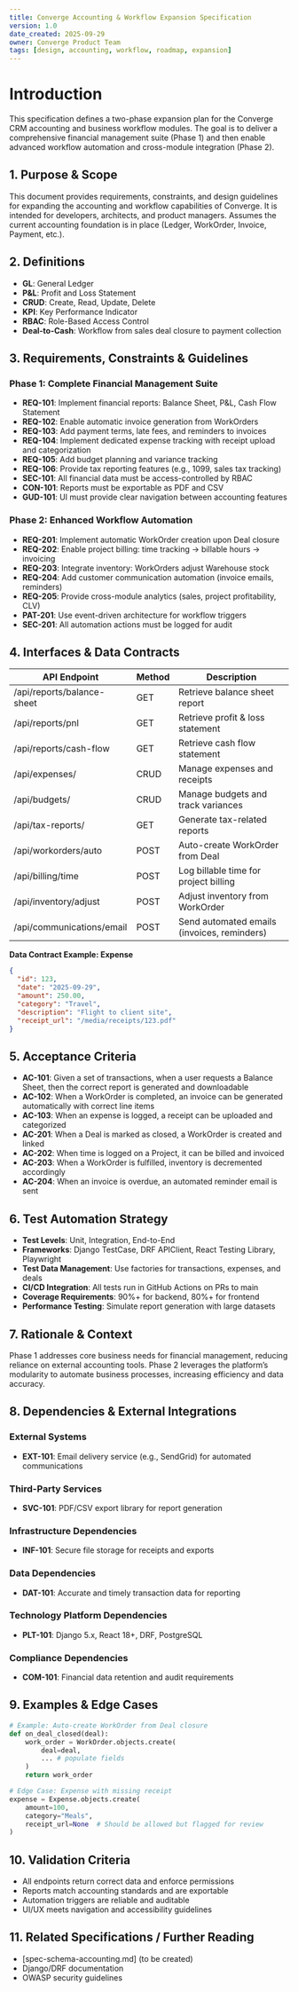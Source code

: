 ```yaml
---
title: Converge Accounting & Workflow Expansion Specification
version: 1.0
date_created: 2025-09-29
owner: Converge Product Team
tags: [design, accounting, workflow, roadmap, expansion]
---
```


# Introduction

This specification defines a two-phase expansion plan for the Converge CRM accounting and business workflow modules. The goal is to deliver a comprehensive financial management suite (Phase 1) and then enable advanced workflow automation and cross-module integration (Phase 2).

## 1. Purpose & Scope

This document provides requirements, constraints, and design guidelines for expanding the accounting and workflow capabilities of Converge. It is intended for developers, architects, and product managers. Assumes the current accounting foundation is in place (Ledger, WorkOrder, Invoice, Payment, etc.).

## 2. Definitions

- **GL**: General Ledger
- **P&L**: Profit and Loss Statement
- **CRUD**: Create, Read, Update, Delete
- **KPI**: Key Performance Indicator
- **RBAC**: Role-Based Access Control
- **Deal-to-Cash**: Workflow from sales deal closure to payment collection

## 3. Requirements, Constraints & Guidelines

### Phase 1: Complete Financial Management Suite
- **REQ-101**: Implement financial reports: Balance Sheet, P&L, Cash Flow Statement
- **REQ-102**: Enable automatic invoice generation from WorkOrders
- **REQ-103**: Add payment terms, late fees, and reminders to invoices
- **REQ-104**: Implement dedicated expense tracking with receipt upload and categorization
- **REQ-105**: Add budget planning and variance tracking
- **REQ-106**: Provide tax reporting features (e.g., 1099, sales tax tracking)
- **SEC-101**: All financial data must be access-controlled by RBAC
- **CON-101**: Reports must be exportable as PDF and CSV
- **GUD-101**: UI must provide clear navigation between accounting features

### Phase 2: Enhanced Workflow Automation
- **REQ-201**: Implement automatic WorkOrder creation upon Deal closure
- **REQ-202**: Enable project billing: time tracking → billable hours → invoicing
- **REQ-203**: Integrate inventory: WorkOrders adjust Warehouse stock
- **REQ-204**: Add customer communication automation (invoice emails, reminders)
- **REQ-205**: Provide cross-module analytics (sales, project profitability, CLV)
- **PAT-201**: Use event-driven architecture for workflow triggers
- **SEC-201**: All automation actions must be logged for audit

## 4. Interfaces & Data Contracts

| API Endpoint                | Method | Description                                 |
|----------------------------|--------|---------------------------------------------|
| /api/reports/balance-sheet | GET    | Retrieve balance sheet report               |
| /api/reports/pnl           | GET    | Retrieve profit & loss statement            |
| /api/reports/cash-flow     | GET    | Retrieve cash flow statement                |
| /api/expenses/             | CRUD   | Manage expenses and receipts                |
| /api/budgets/              | CRUD   | Manage budgets and track variances          |
| /api/tax-reports/          | GET    | Generate tax-related reports                |
| /api/workorders/auto       | POST   | Auto-create WorkOrder from Deal             |
| /api/billing/time          | POST   | Log billable time for project billing       |
| /api/inventory/adjust      | POST   | Adjust inventory from WorkOrder             |
| /api/communications/email  | POST   | Send automated emails (invoices, reminders) |

**Data Contract Example: Expense**
```json
{
  "id": 123,
  "date": "2025-09-29",
  "amount": 250.00,
  "category": "Travel",
  "description": "Flight to client site",
  "receipt_url": "/media/receipts/123.pdf"
}
```

## 5. Acceptance Criteria

- **AC-101**: Given a set of transactions, when a user requests a Balance Sheet, then the correct report is generated and downloadable
- **AC-102**: When a WorkOrder is completed, an invoice can be generated automatically with correct line items
- **AC-103**: When an expense is logged, a receipt can be uploaded and categorized
- **AC-201**: When a Deal is marked as closed, a WorkOrder is created and linked
- **AC-202**: When time is logged on a Project, it can be billed and invoiced
- **AC-203**: When a WorkOrder is fulfilled, inventory is decremented accordingly
- **AC-204**: When an invoice is overdue, an automated reminder email is sent

## 6. Test Automation Strategy

- **Test Levels**: Unit, Integration, End-to-End
- **Frameworks**: Django TestCase, DRF APIClient, React Testing Library, Playwright
- **Test Data Management**: Use factories for transactions, expenses, and deals
- **CI/CD Integration**: All tests run in GitHub Actions on PRs to main
- **Coverage Requirements**: 90%+ for backend, 80%+ for frontend
- **Performance Testing**: Simulate report generation with large datasets

## 7. Rationale & Context

Phase 1 addresses core business needs for financial management, reducing reliance on external accounting tools. Phase 2 leverages the platform’s modularity to automate business processes, increasing efficiency and data accuracy.

## 8. Dependencies & External Integrations

### External Systems
- **EXT-101**: Email delivery service (e.g., SendGrid) for automated communications

### Third-Party Services
- **SVC-101**: PDF/CSV export library for report generation

### Infrastructure Dependencies
- **INF-101**: Secure file storage for receipts and exports

### Data Dependencies
- **DAT-101**: Accurate and timely transaction data for reporting

### Technology Platform Dependencies
- **PLT-101**: Django 5.x, React 18+, DRF, PostgreSQL

### Compliance Dependencies
- **COM-101**: Financial data retention and audit requirements

## 9. Examples & Edge Cases

```python
# Example: Auto-create WorkOrder from Deal closure
def on_deal_closed(deal):
    work_order = WorkOrder.objects.create(
        deal=deal,
        ... # populate fields
    )
    return work_order

# Edge Case: Expense with missing receipt
expense = Expense.objects.create(
    amount=100,
    category="Meals",
    receipt_url=None  # Should be allowed but flagged for review
)
```

## 10. Validation Criteria

- All endpoints return correct data and enforce permissions
- Reports match accounting standards and are exportable
- Automation triggers are reliable and auditable
- UI/UX meets navigation and accessibility guidelines

## 11. Related Specifications / Further Reading

- [spec-schema-accounting.md] (to be created)
- Django/DRF documentation
- OWASP security guidelines